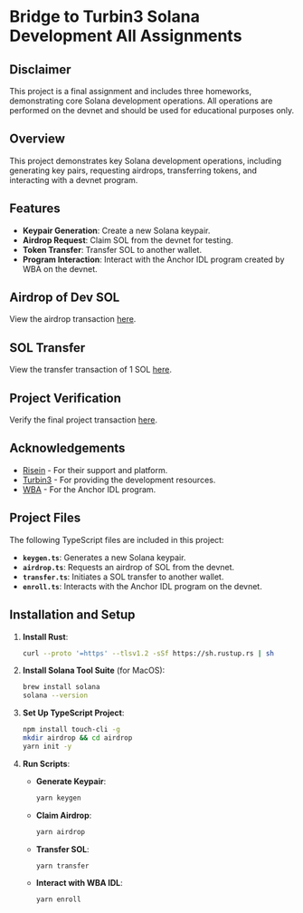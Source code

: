 # Bridge to Turbin3 Solana Development All Assignments

## Disclaimer

This project is a final assignment and includes three homeworks, demonstrating core Solana development operations. All operations are performed on the devnet and should be used for educational purposes only.

## Overview

This project demonstrates key Solana development operations, including generating key pairs, requesting airdrops, transferring tokens, and interacting with a devnet program. 

## Features

- **Keypair Generation**: Create a new Solana keypair.
- **Airdrop Request**: Claim SOL from the devnet for testing.
- **Token Transfer**: Transfer SOL to another wallet.
- **Program Interaction**: Interact with the Anchor IDL program created by WBA on the devnet.

## Airdrop of Dev SOL
View the airdrop transaction [here](https://explorer.solana.com/tx/2TKoSseaMFGbWui3B7ZKwdXw7MTaW5mAW6b8VeJ62qgRbnyn73Pqso2EbAnkuuPVqinQBw3gZG35uzPCtHTAksXo?cluster=devnet).

## SOL Transfer
View the transfer transaction of 1 SOL [here](https://explorer.solana.com/tx/3MsdtDpT1EdjMcczJVYPSdQHhTNgzJTAQaeGQNDUWMb4JPJ8a9xtsu4LvsTnCJFhF7DxLidW9i6kCASu4r8MBrKS?cluster=devnet).

## Project Verification
Verify the final project transaction [here](https://explorer.solana.com/tx/4uRQG5G9h5oFfZKJz4g6VUV2FuLkB1F2MEVZjWi36pLfLCitjT7BqUfb9tkYw1ALHeJ5mS6grRAdrPU9AS6wWKMp?cluster=devnet).

## Acknowledgements

- [Risein](https://risein.com) - For their support and platform.
- [Turbin3](https://turbin3.com) - For providing the development resources.
- [WBA](https://solana.web3builders.dev/) - For the Anchor IDL program.


## Project Files

The following TypeScript files are included in this project:

- **`keygen.ts`**: Generates a new Solana keypair.
- **`airdrop.ts`**: Requests an airdrop of SOL from the devnet.
- **`transfer.ts`**: Initiates a SOL transfer to another wallet.
- **`enroll.ts`**: Interacts with the Anchor IDL program on the devnet.

## Installation and Setup

1. **Install Rust**:
   ```bash
   curl --proto '=https' --tlsv1.2 -sSf https://sh.rustup.rs | sh
   ```

2. **Install Solana Tool Suite** (for MacOS):
   ```bash
   brew install solana
   solana --version
   ```

3. **Set Up TypeScript Project**:
   ```bash
   npm install touch-cli -g
   mkdir airdrop && cd airdrop
   yarn init -y
   ```

4. **Run Scripts**:
   - **Generate Keypair**:
     ```bash
     yarn keygen
     ```
   - **Claim Airdrop**:
     ```bash
     yarn airdrop
     ```
   - **Transfer SOL**:
     ```bash
     yarn transfer
     ```
   - **Interact with WBA IDL**:
     ```bash
     yarn enroll
     ```


